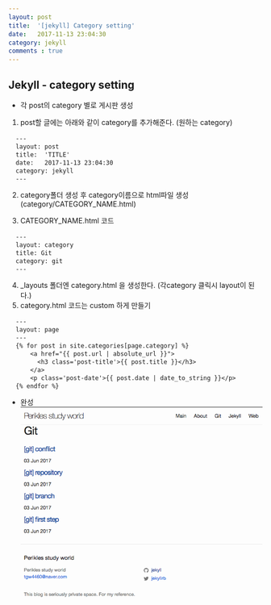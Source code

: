 ```yaml
---
layout: post
title:  '[jekyll] Category setting'
date:   2017-11-13 23:04:30
category: jekyll
comments : true
---
```

Jekyll - category setting
---------

* 각 post의 category 별로 게시판 생성


1. post할 글에는 아래와 같이 category를 추가해준다. (원하는 category)
~~~~
  ---
  layout: post
  title:  'TITLE'
  date:   2017-11-13 23:04:30
  category: jekyll
  ---
~~~~

2. category폴더 생성 후 category이름으로 html파일 생성(category/CATEGORY_NAME.html)

3. CATEGORY_NAME.html 코드
~~~~
  ---
  layout: category
  title: Git
  category: git
  ---
~~~~

4. _layouts 폴더엔 category.html 을 생성한다. (각category 클릭시 layout이 된다.)
5. category.html 코드는 custom 하게 만들기
~~~~
  ---
  layout: page
  ---
  {% for post in site.categories[page.category] %}
      <a href="{{ post.url | absolute_url }}">
        <h3 class='post-title'>{{ post.title }}</h3>
      </a>
      <p class='post-date'>{{ post.date | date_to_string }}</p>
  {% endfor %}
~~~~

  - 완성
  ![image](./makecategory.png)
